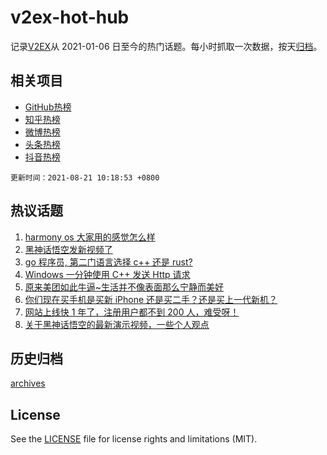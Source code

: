 # v2ex-hot-hub

 记录[V2EX](https://www.v2ex.com/)从 2021-01-06 日至今的热门话题。每小时抓取一次数据，按天[归档](archives)。
 
 ## 相关项目

- [GitHub热榜](https://github.com/snaildev/github-hot-hub)
- [知乎热榜](https://github.com/snaildev/zhihu-hot-hub)
- [微博热榜](https://github.com/snaildev/weibo-hot-hub)
- [头条热榜](https://github.com/snaildev/toutiao-hot-hub)
- [抖音热榜](https://github.com/snaildev/douyin-hot-hub)


 `更新时间：2021-08-21 10:18:53 +0800`

## 热议话题

1. [harmony os 大家用的感觉怎么样](https://www.v2ex.com/t/796954)
1. [黑神话悟空发新视频了](https://www.v2ex.com/t/796970)
1. [go 程序员, 第二门语言选择 c++ 还是 rust?](https://www.v2ex.com/t/796969)
1. [Windows 一分钟使用 C++ 发送 Http 请求](https://www.v2ex.com/t/796981)
1. [原来美团如此牛逼~生活并不像表面那么宁静而美好](https://www.v2ex.com/t/797025)
1. [你们现在买手机是买新 iPhone 还是买二手？还是买上一代新机？](https://www.v2ex.com/t/797055)
1. [网站上线快 1 年了，注册用户都不到 200 人，难受呀！](https://www.v2ex.com/t/797038)
1. [关于黑神话悟空的最新演示视频，一些个人观点](https://www.v2ex.com/t/797016)

## 历史归档

[archives](archives)

## License

See the [LICENSE](LICENSE) file for license rights and limitations (MIT).
